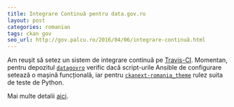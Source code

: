 ```yaml
---
title: Integrare Continuă pentru data.gov.ro
layout: post
categories: romanian
tags: ckan gov
seo_url: http://gov.palcu.ro/2016/04/06/integrare-continuă.html
---
```


Am reușit să setez un sistem de integrare continuă pe [Travis-CI](http://travis-ci.org/). Momentan, pentru depozitul [`datagovro`](https://travis-ci.org/govro/datagovro) verific dacă script-urile Ansible de configurare setează o mașină funcțională, iar pentru [`ckanext-romania_theme`](https://travis-ci.org/govro/ckanext-romania_theme) rulez suita de teste de Python.

Mai multe detalii [aici](http://gov.palcu.ro/2016/04/06/integrare-continuă.html).
